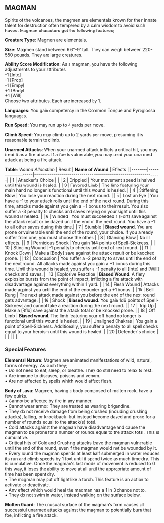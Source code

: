 ## MAGMAN
Spirits of the volcanoes, the magmen are elementals known for their innate talent for destruction often tempered by a calm wisdom to avoid such havoc. Magman characters get the following features;

**Creature Type**: Magmen are elementals.

**Size**: Magmen stand between 6'6"-9' tall. They can weigh between 220-550 pounds. They are large creatures.

**Ability Score Modification**: As a magman, you have the following adjustments to your attributes  
-1 [Inte]  
-1 [Prcp]  
-1 [Empy]  
+1 [Body]  
+1 [Will]  
Choose two attributes. Each are increased by 1.

**Languages**: You gain competency in the Common Tongue and Pyroglossa languages.

**Run Speed**: You may run up to 4 yards per move.

**Climb Speed**: You may climb up to 2 yards per move, presuming it is reasonable terrain to climb.

**Unarmed Attacks**: When your unarmed attack inflicts a critical hit, you may treat it as a fire attack. If a foe is vulnerable, you may treat your unarmed attack as being a fire attack.

**Table**: *Wound Allocation*
| Result | **Name of Wound** | Effects                                                        |
|--------|-------------------|----------------------------------------------------------------|
|   1    | Attacker's Choice |                                                                |
|   2    | Crippled          | Your movement speed is halved until this wound is healed.      |
|   3    | Favored Limb      | The limb featuring your main hand no longer is functional until this wound is healed. |
|   4    | Stiffening Blow       | You lose your reaction during the next round. |
|   5    | Lost an Eye       | You have a -1 to your attack rolls until the end of the next round. During this time, attacks made against you gain a +1 bonus to their result. You also suffer a -3 penalty to checks and saves relying on your sight until this wound is healed. |
|   6    | Winded            | You must succeeded a [Fort] save against the attack result or be dazed until the end of the next round. You have a -1 to all other saves during this time.|
|   7    | Stumble | **Biased wound**. You are prone or vulnerable until the end of the round, your choice. If you already suffer from one, you must choose the other. |
|   8    | Glancing Blow     | No ill effects.                                     |
|   9    | Pernicious Shock     | You gain 1d4 points of Spell-Sickness. |
|   10   | Stinging Wound    | -1 penalty to checks until end of next round. |
|   11   | Knock Down | Make a [Body] save against the attack result  or be knocked prone. |
|   12   | Concussion | You suffer a -2 penalty to saves until the end of the next round. All attacks made against you gain a +1 bonus during this time. Until this wound is healed, you suffer a -1 penalty to all [Inte] and [Will] checks and saves. |
|   13   | Explosive Reaction | **Biased Wound**. A fiery explosion bursts from the point of impact, inflicting a fire attack with disadvantage against everything within 1 yard.  |
|   14   | Flesh Wound | Attacks made against you until the end of the enounter get a +1 bonus. |
|   15   | Bell Rung | The next attack made against you before the end of the next round gets advantage.  |
|   16   | Shock | **Biased wound**. You gain 1d6 points of Spell-Sickness and cannot take a reaction during the next round. |
|   17   | Trip Up           | Make a [Rflx] save against the attack total or be knocked prone.                                  |
|   18   | Off Limb | **Biased wound**. The limb featuring your off hand no longer is functional until this wound is healed. |
|   19   | Unaligned Chakras | You gain a point of Spell-Sickness. Additionally, you suffer a penalty to all spell checks equal to your heroism until this wound is healed. |
|   20   | Defender's choice |                                   |
|        |                                                |                                   |

### Special Features

**Elemental Nature**: Magmen are animated manifestations of wild, natural, forms of energy. As such they;  
 • Do not need to eat, sleep, or breathe. They do still need to relax to rest.  
 • Are immune to diseases, poisons and venom.  
 • Are not affected by spells which would affect flesh.  

**Body of Lava**: Magmen, having a body composed of molten rock, have a few quirks.  
 • Cannot be affected by fire in any manner.  
 • Cannot wear armor. They are treated as wearing brigandine.  
 • They do not receive damage from being crushed (including crushing attacks), falling, or knockback- but instead become dazed and prone for a number of rounds equal to the attack(s) total.  
 • Cold attacks against the magman have disadvantage and cause the magman to be prone for a number of rounds equal to the attack total. This is cumulative.  
 • Critical hits of Cold and Crushing attacks leave the magman vulnerable until the end of the round, even if the magman would not be wounded by it.  
 • Every round the magman spends at least half submerged in water reduces its run and climb speeds by 1 foot until it spend twice as much time dry. This is cumulative. Once the magman's last mode of movement is reduced to 0 this way, it loses the ability to move at all until the appropriate amount of time has been spent dry.  
 • The magman may put off light like a torch. This feature is an action to activate or deactivate.  
 • Any effect which would heal the magman has a 1 in 3 chance not to.  
 • They do not swim in water, instead walking on the surface below.

**Molten Guard**: The unusual surface of the magman’s form causes all successful unarmed attacks against the magman to potentially burn that foe, inflicting a fire attack.
